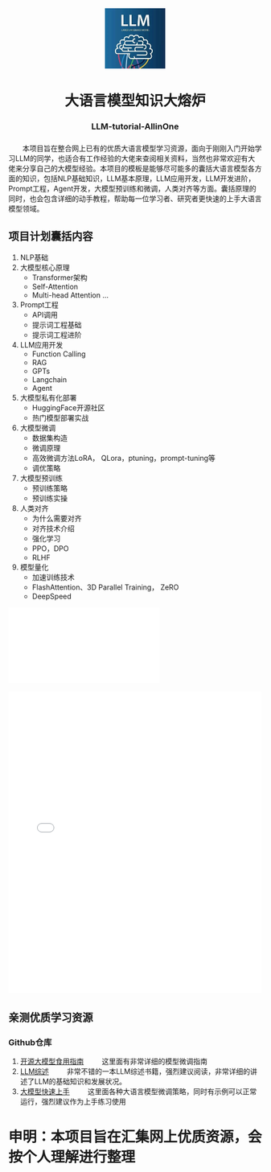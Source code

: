 <div align=center>
  <img src="./images/llm.jpg" width="120px" >
  <h1>大语言模型知识大熔炉</h1>
  <h3>LLM-tutorial-AllinOne<h3>
</div>

&emsp;&emsp;本项目旨在整合网上已有的优质大语言模型学习资源，面向于刚刚入门开始学习LLM的同学，也适合有工作经验的大佬来查阅相关资料，当然也非常欢迎有大佬来分享自己的大模型经验。本项目的模板是能够尽可能多的囊括大语言模型各方面的知识，包括NLP基础知识，LLM基本原理，LLM应用开发，LLM开发进阶，Prompt工程，Agent开发，大模型预训练和微调，人类对齐等方面。囊括原理的同时，也会包含详细的动手教程，帮助每一位学习者、研究者更快速的上手大语言模型领域。

## 项目计划囊括内容
1. NLP基础
2. 大模型核心原理
    - Transformer架构
    - Self-Attention
    - Multi-head Attention
    ...
3. Prompt工程
    - API调用
    - 提示词工程基础
    - 提示词工程进阶
4. LLM应用开发
    - Function Calling
    - RAG
    - GPTs
    - Langchain
    - Agent
5. 大模型私有化部署
    - HuggingFace开源社区
    - 热门模型部署实战
6. 大模型微调
    - 数据集构造
    - 微调原理
    - 高效微调方法LoRA， QLora，ptuning，prompt-tuning等
    - 调优策略
7. 大模型预训练
    - 预训练策略
    - 预训练实操
8. 人类对齐
    - 为什么需要对齐
    - 对齐技术介绍
    - 强化学习
    - PPO，DPO
    - RLHF
9. 模型量化
    - 加速训练技术
    - FlashAttention、3D Parallel Training， ZeRO
    - DeepSpeed


![](./中心主题.pdf)
<iframe src="./中心主题.pdf&embedded=true" style="width:100%; height:600px;" frameborder="0"></iframe>



## 亲测优质学习资源
### Github仓库

1. [开源大模型食用指南](https://github.com/datawhalechina/self-llm)
&emsp;&emsp; 这里面有非常详细的模型微调指南
2. [LLM综述](https://github.com/RUCAIBox/LLMSurvey)
&emsp;&emsp; 非常不错的一本LLM综述书籍，强烈建议阅读，非常详细的讲述了LLM的基础知识和发展状况。
3. [大模型快速上手](https://github.com/DjangoPeng/LLM-quickstart)
&emsp;&emsp; 这里面各种大语言模型微调策略，同时有示例可以正常运行，强烈建议作为上手练习使用

# 申明：本项目旨在汇集网上优质资源，会按个人理解进行整理